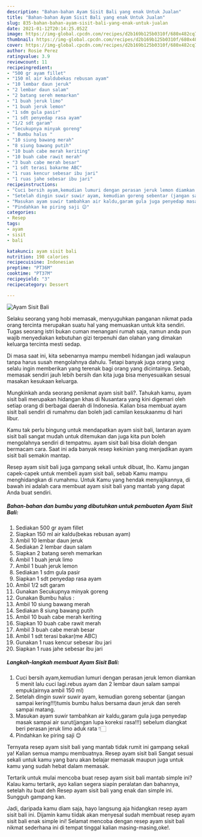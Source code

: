 ```yaml
---
description: "Bahan-bahan Ayam Sisit Bali yang enak Untuk Jualan"
title: "Bahan-bahan Ayam Sisit Bali yang enak Untuk Jualan"
slug: 835-bahan-bahan-ayam-sisit-bali-yang-enak-untuk-jualan
date: 2021-01-12T20:14:25.052Z
image: https://img-global.cpcdn.com/recipes/d2b169b125b0310f/680x482cq70/ayam-sisit-bali-foto-resep-utama.jpg
thumbnail: https://img-global.cpcdn.com/recipes/d2b169b125b0310f/680x482cq70/ayam-sisit-bali-foto-resep-utama.jpg
cover: https://img-global.cpcdn.com/recipes/d2b169b125b0310f/680x482cq70/ayam-sisit-bali-foto-resep-utama.jpg
author: Rosie Perez
ratingvalue: 3.9
reviewcount: 11
recipeingredient:
- "500 gr ayam fillet"
- "150 ml air kaldubekas rebusan ayam"
- "10 lembar daun jeruk"
- "2 lembar daun salam"
- "2 batang sereh memarkan"
- "1 buah jeruk limo"
- "1 buah jeruk lemon"
- "1 sdm gula pasir"
- "1 sdt penyedap rasa ayam"
- "1/2 sdt garam"
- "Secukupnya minyak goreng"
- " Bumbu halus "
- "10 siung bawang merah"
- "8 siung bawang putih"
- "10 buah cabe merah keriting"
- "10 buah cabe rawit merah"
- "3 buah cabe merah besar"
- "1 sdt terasi bakarme ABC"
- "1 ruas kencur sebesar ibu jari"
- "1 ruas jahe sebesar ibu jari"
recipeinstructions:
- "Cuci bersih ayam,kemudian lumuri dengan perasan jeruk lemon diamkan 5 menit lalu cuci lagi.rebus ayam dan 2 lembar daun salam sampai empuk(airnya ambil 150 ml)"
- "Setelah dingin suwir suwir ayam, kemudian goreng sebentar (jangan sampai kering!!!)tumis bumbu halus bersama daun jeruk dan sereh sampai matang."
- "Masukan ayam suwir tambahkan air kaldu,garam gula juga penyedap masak sampai air surut(jangan lupa koreksi rasa!!!) sebelum diangkat beri perasan jeruk limo aduk rata 👇🏻"
- "Pindahkan ke piring saji 😉"
categories:
- Resep
tags:
- ayam
- sisit
- bali

katakunci: ayam sisit bali 
nutrition: 198 calories
recipecuisine: Indonesian
preptime: "PT36M"
cooktime: "PT37M"
recipeyield: "3"
recipecategory: Dessert

---
```



![Ayam Sisit Bali](https://img-global.cpcdn.com/recipes/d2b169b125b0310f/680x482cq70/ayam-sisit-bali-foto-resep-utama.jpg)

Selaku seorang yang hobi memasak, menyuguhkan panganan nikmat pada orang tercinta merupakan suatu hal yang memuaskan untuk kita sendiri. Tugas seorang istri bukan cuman menangani rumah saja, namun anda pun wajib menyediakan kebutuhan gizi terpenuhi dan olahan yang dimakan keluarga tercinta mesti sedap.

Di masa  saat ini, kita sebenarnya mampu membeli hidangan jadi walaupun tanpa harus susah mengolahnya dahulu. Tetapi banyak juga orang yang selalu ingin memberikan yang terenak bagi orang yang dicintainya. Sebab, memasak sendiri jauh lebih bersih dan kita juga bisa menyesuaikan sesuai masakan kesukaan keluarga. 



Mungkinkah anda seorang penikmat ayam sisit bali?. Tahukah kamu, ayam sisit bali merupakan hidangan khas di Nusantara yang kini digemari oleh setiap orang di berbagai daerah di Indonesia. Kalian bisa membuat ayam sisit bali sendiri di rumahmu dan boleh jadi camilan kesukaanmu di hari libur.

Kamu tak perlu bingung untuk mendapatkan ayam sisit bali, lantaran ayam sisit bali sangat mudah untuk ditemukan dan juga kita pun boleh mengolahnya sendiri di tempatmu. ayam sisit bali bisa diolah dengan bermacam cara. Saat ini ada banyak resep kekinian yang menjadikan ayam sisit bali semakin mantap.

Resep ayam sisit bali juga gampang sekali untuk dibuat, lho. Kamu jangan capek-capek untuk membeli ayam sisit bali, sebab Kamu mampu menghidangkan di rumahmu. Untuk Kamu yang hendak menyajikannya, di bawah ini adalah cara membuat ayam sisit bali yang mantab yang dapat Anda buat sendiri.

<!--inarticleads1-->

##### Bahan-bahan dan bumbu yang dibutuhkan untuk pembuatan Ayam Sisit Bali:

1. Sediakan 500 gr ayam fillet
1. Siapkan 150 ml air kaldu(bekas rebusan ayam)
1. Ambil 10 lembar daun jeruk
1. Sediakan 2 lembar daun salam
1. Siapkan 2 batang sereh memarkan
1. Ambil 1 buah jeruk limo
1. Ambil 1 buah jeruk lemon
1. Sediakan 1 sdm gula pasir
1. Siapkan 1 sdt penyedap rasa ayam
1. Ambil 1/2 sdt garam
1. Gunakan Secukupnya minyak goreng
1. Gunakan  Bumbu halus :
1. Ambil 10 siung bawang merah
1. Sediakan 8 siung bawang putih
1. Ambil 10 buah cabe merah keriting
1. Siapkan 10 buah cabe rawit merah
1. Ambil 3 buah cabe merah besar
1. Ambil 1 sdt terasi bakar(me ABC)
1. Gunakan 1 ruas kencur sebesar ibu jari
1. Siapkan 1 ruas jahe sebesar ibu jari




<!--inarticleads2-->

##### Langkah-langkah membuat Ayam Sisit Bali:

1. Cuci bersih ayam,kemudian lumuri dengan perasan jeruk lemon diamkan 5 menit lalu cuci lagi.rebus ayam dan 2 lembar daun salam sampai empuk(airnya ambil 150 ml)
1. Setelah dingin suwir suwir ayam, kemudian goreng sebentar (jangan sampai kering!!!)tumis bumbu halus bersama daun jeruk dan sereh sampai matang.
1. Masukan ayam suwir tambahkan air kaldu,garam gula juga penyedap masak sampai air surut(jangan lupa koreksi rasa!!!) sebelum diangkat beri perasan jeruk limo aduk rata 👇🏻
1. Pindahkan ke piring saji 😉




Ternyata resep ayam sisit bali yang mantab tidak rumit ini gampang sekali ya! Kalian semua mampu membuatnya. Resep ayam sisit bali Sangat sesuai sekali untuk kamu yang baru akan belajar memasak maupun juga untuk kamu yang sudah hebat dalam memasak.

Tertarik untuk mulai mencoba buat resep ayam sisit bali mantab simple ini? Kalau kamu tertarik, ayo kalian segera siapin peralatan dan bahannya, setelah itu buat deh Resep ayam sisit bali yang enak dan simple ini. Sungguh gampang kan. 

Jadi, daripada kamu diam saja, hayo langsung aja hidangkan resep ayam sisit bali ini. Dijamin kamu tiidak akan menyesal sudah membuat resep ayam sisit bali enak simple ini! Selamat mencoba dengan resep ayam sisit bali nikmat sederhana ini di tempat tinggal kalian masing-masing,oke!.

